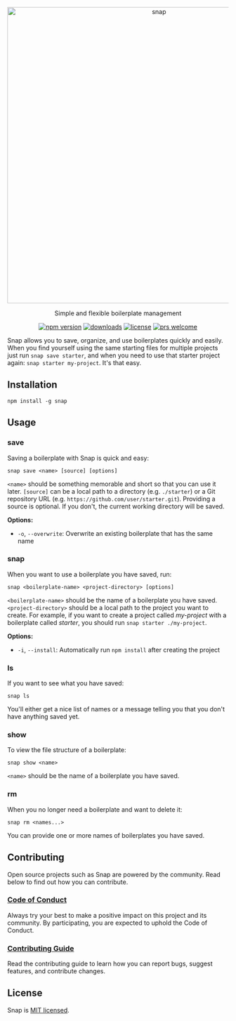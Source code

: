 <p align="center">
  <img alt="snap" src="https://i.imgur.com/NRZ60OE.png" width="675">
</p>

<p align="center">
  Simple and flexible boilerplate management
</p>

<p align="center">
  <a href="https://www.npmjs.com/package/snap"><img alt="npm version" src="https://img.shields.io/npm/v/snap.svg?maxAge=43200&colorB=4c32f2"></a>
  <a href="https://www.npmjs.com/package/snap"><img alt="downloads" src="https://img.shields.io/npm/dm/snap.svg?maxAge=21600&colorB=07c171"></a>
  <a href="https://github.com/jolaleye/snap/blob/master/LICENSE"><img alt="license" src="https://img.shields.io/badge/license-MIT-1f425f.svg"></a>
  <a href="https://github.com/jolaleye/snap/blob/master/CONTRIBUTING.md"><img alt="prs welcome" src="https://img.shields.io/badge/PRs-welcome-ea5267.svg"></a>
</p>

Snap allows you to save, organize, and use boilerplates quickly and easily. When you find yourself using the same starting files for multiple projects just run `snap save starter`, and when you need to use that starter project again: `snap starter my-project`. It's that easy.

## Installation

```
npm install -g snap
```

## Usage

### save

Saving a boilerplate with Snap is quick and easy:

```
snap save <name> [source] [options]
```

`<name>` should be something memorable and short so that you can use it later. `[source]` can be a local path to a directory (e.g. `./starter`) or a Git repository URL (e.g. `https://github.com/user/starter.git`). Providing a source is optional. If you don't, the current working directory will be saved.

**Options:**
  - `-o`, `--overwrite`: Overwrite an existing boilerplate that has the same name

### snap

When you want to use a boilerplate you have saved, run:

```
snap <boilerplate-name> <project-directory> [options]
```

`<boilerplate-name>` should be the name of a boilerplate you have saved. `<project-directory>` should be a local path to the project you want to create. For example, if you want to create a project called *my-project* with a boilerplate called *starter*, you should run `snap starter ./my-project`.

**Options:**
  - `-i`, `--install`: Automatically run `npm install` after creating the project

### ls

If you want to see what you have saved:

```
snap ls
```

You'll either get a nice list of names or a message telling you that you don't have anything saved yet.

### show

To view the file structure of a boilerplate:

```
snap show <name>
```

`<name>` should be the name of a boilerplate you have saved.

### rm

When you no longer need a boilerplate and want to delete it:

```
snap rm <names...>
```

You can provide one or more names of boilerplates you have saved.

## Contributing

Open source projects such as Snap are powered by the community. Read below to find out how you can contribute.

### [Code of Conduct](CODE_OF_CONDUCT.md)

Always try your best to make a positive impact on this project and its community. By participating, you are expected to uphold the Code of Conduct.

### [Contributing Guide](CONTRIBUTING.md)

Read the contributing guide to learn how you can report bugs, suggest features, and contribute changes.

## License

Snap is [MIT licensed](LICENSE).
